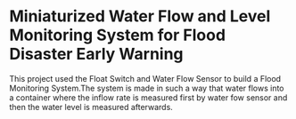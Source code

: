 # Miniaturized Water Flow and Level Monitoring System for Flood Disaster Early Warning
This project used the Float Switch and Water Flow Sensor to build a Flood Monitoring System.The system is made in such a way that water flows into a container where the inflow rate is measured first by water fow sensor and then the water level is measured afterwards.
